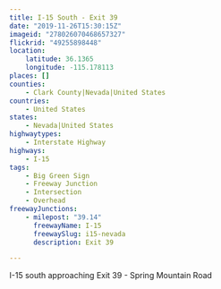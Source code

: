 ```yaml
---
title: I-15 South - Exit 39
date: "2019-11-26T15:30:15Z"
imageid: "278026070468657327"
flickrid: "49255898448"
location:
    latitude: 36.1365
    longitude: -115.178113
places: []
counties:
    - Clark County|Nevada|United States
countries:
    - United States
states:
    - Nevada|United States
highwaytypes:
    - Interstate Highway
highways:
    - I-15
tags:
    - Big Green Sign
    - Freeway Junction
    - Intersection
    - Overhead
freewayJunctions:
    - milepost: "39.14"
      freewayName: I-15
      freewaySlug: i15-nevada
      description: Exit 39

---
```

I-15 south approaching Exit 39 - Spring Mountain Road